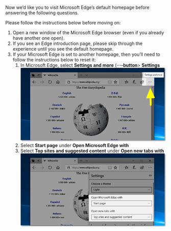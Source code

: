Now we’d like you to visit Microsoft Edge’s default homepage before answering the following questions. 

Please follow the instructions below before moving on: 
1. Open a new window of the Microsoft Edge browser (even if you already have another one open). 
2. If you see an Edge introduction page, please skip through the experience until you see the default homepage. 
3. If your Microsoft Edge is set to another homepage, then you’ll need to follow the instructions below to reset it: 
   1. In Microsoft Edge, select **Settings and more** (**···-button**> **Settings** ![MS Edge Settings Highlight](/images/instructions-settings_highlight.png)
   2. Select **Start page** under **Open Microsoft Edge with**
   3. Select **Top sites and suggested content** under **Open new tabs with** ![MS Edge Open Microsoft Edge With Settings Highlight](/images/instructions-open_microsoft_edge_highlight.png)
  
 
